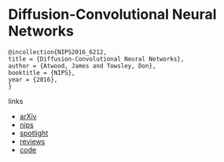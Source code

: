 #  Diffusion-Convolutional Neural Networks

```
@incollection{NIPS2016_6212,
title = {Diffusion-Convolutional Neural Networks},
author = {Atwood, James and Towsley, Don},
booktitle = {NIPS},
year = {2016},
}
```

links
- [arXiv](https://arxiv.org/abs/1511.02136)
- [nips](https://papers.nips.cc/paper/6212-diffusion-convolutional-neural-networks)
- [spotlight](https://www.youtube.com/watch?v=5eTJ6yxtU5s)
- [reviews](https://media.nips.cc/nipsbooks/nipspapers/paper_files/nips29/reviews/1073.html)
- [code](https://github.com/jcatw/dcnn)
